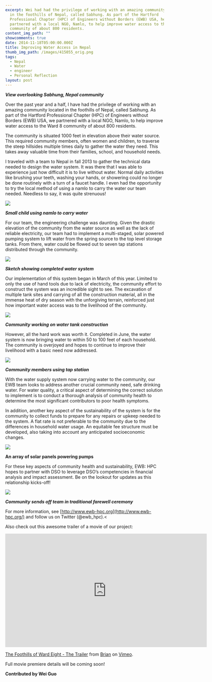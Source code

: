 ```yaml
---
excerpt: Wei had had the privilege of working with an amazing community located
  in the foothills of Nepal, called Sabhung. As part of the Hartford
  Professional Chapter (HPC) of Engineers without Borders (EWB) USA, he
  partnered with a local NGO, Namlo, to help improve water access to the Ward 8
  community of about 800 residents.
content_img_path: ""
showcomments: true
date: 2014-11-18T05:00:00.000Z
title: Improving Water Access in Nepal
thumb_img_path: /images/415055_orig.png
tags:
  - Nepal
  - Water
  - engineer
  - Personal Reflection
layout: post
---
```

***View overlooking Sabhung, Nepal community***

Over the past year and a half, I have had the privilege of working with an amazing community located in the foothills of Nepal, called Sabhung. As part of the Hartford Professional Chapter (HPC) of Engineers without Borders (EWB) USA, we partnered with a local NGO, Namlo, to help improve water access to the Ward 8 community of about 800 residents. 

The community is situated 1000 feet in elevation above their water source. This required community members, often women and children, to traverse the steep hillsides multiple times daily to gather the water they need. This takes away valuable time from their families, school, and household needs.

I traveled with a team to Nepal in fall 2013 to gather the technical data needed to design the water system. It was there that I was able to experience just how difficult it is to live without water. Normal daily activities like brushing your teeth, washing your hands, or showering could no longer be done routinely with a turn of a faucet handle. I even had the opportunity to try the local method of using a namlo to carry the water our team needed. Needless to say, it was quite strenuous! 

![](/images/9378444_orig.png)

***Small child using namlo to carry water***

For our team, the engineering challenge was daunting. Given the drastic elevation of the community from the water source as well as the lack of reliable electricity, our team had to implement a multi-staged, solar powered pumping system to lift water from the spring source to the top level storage tanks. From there, water could be flowed out to seven tap stations distributed through the community.

![](/images/4394380_orig.png)

***Sketch showing completed water system***

Our implementation of this system began in March of this year. Limited to only the use of hand tools due to lack of electricity, the community effort to construct the system was an incredible sight to see. The excavation of multiple tank sites and carrying of all the construction material, all in the immense heat of dry season with the unforgiving terrain, reinforced just how important water access was to the livelihood of the community. 

![](/images/8313267_orig.png)

***Community working on water tank construction***

However, all the hard work was worth it. Completed in June, the water system is now bringing water to within 50 to 100 feet of each household. The community is overjoyed and hopes to continue to improve their livelihood with a basic need now addressed. 

![](/images/4162549_orig.png)

***Community members using tap station***

With the water supply system now carrying water to the community, our EWB team looks to address another crucial community need, safe drinking water. For water quality, a critical aspect of determining the correct solution to implement is to conduct a thorough analysis of community health to determine the most significant contributors to poor health symptoms.  

In addition, another key aspect of the sustainability of the system is for the community to collect funds to prepare for any repairs or upkeep needed to the system. A flat rate is not preferable to the community due to the differences in household water usage. An equitable fee structure must be developed, also taking into account any anticipated socioeconomic changes. 

![](/images/1933454_orig.png)

**An array of solar panels powering pumps**

For these key aspects of community health and sustainability, EWB: HPC hopes to partner with DSO to leverage DSO’s competencies in financial analysis and impact assessment. Be on the lookout for updates as this relationship kicks-off!

![](/images/1769871_orig.png)

***Community sends off team in traditional farewell ceremony***

For more information, see [http://www.ewb-hpc.org](http://www.ewb-hpc.org/) and follow us on Twitter (@ewb_hpc).<

Also check out this awesome trailer of a movie of our project: 

<iframe src="https://player.vimeo.com/video/96529628" width="640" height="360" frameborder="0" allow="autoplay; fullscreen" allowfullscreen></iframe>
<p><a href="https://vimeo.com/96529628">The Foothills of Ward Eight - The Trailer</a> from <a href="https://vimeo.com/videotaping">Brian</a> on <a href="https://vimeo.com">Vimeo</a>.</p>

Full movie premiere details will be coming soon! 

**Contributed by Wei Guo**